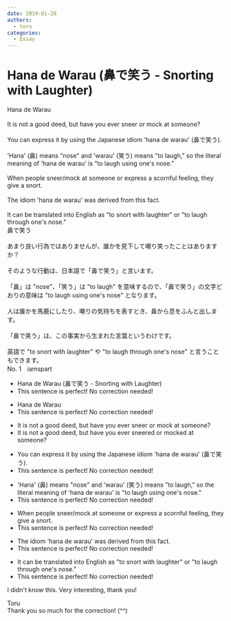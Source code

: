 ```yaml
---
date: 2019-01-20
authors:
  - toru
categories:
  - Essay
---
```


<h1 id="subject_show">Hana de Warau (鼻で笑う - Snorting with Laughter)</h1>
<div class="date" hidden>Jan 20, 2019 21:08</div>
<div id="post"><div id="body_show_ori">
Hana de Warau<br/><br/>It is not a good deed, but have you ever sneer or mock at someone?<br/><br/>You can express it by using the Japanese idiom 'hana de warau' (鼻で笑う).<br/><br/>'Hana' (鼻) means "nose" and 'warau' (笑う) means "to laugh," so the literal meaning of 'hana de warau' is "to laugh using one's nose."<br/><br/>When people sneer/mock at someone or express a scornful feeling, they give a snort.<br/><br/>The idiom 'hana de warau' was derived from this fact.<br/><br/>It can be translated into English as "to snort with laughter" or "to laugh through one's nose."
</div></div>

<!-- more -->

<div id="post_ja"><div id="body_show_mo">
鼻で笑う<br/><br/>あまり良い行為ではありませんが、誰かを見下して嘲り笑ったことはありますか？<br/><br/>そのような行動は、日本語で「鼻で笑う」と言います。<br/><br/>「鼻」は "nose"、「笑う」は "to laugh" を意味するので、「鼻で笑う」の文字どおりの意味は "to laugh using one's nose" となります。<br/><br/>人は誰かを馬鹿にしたり、嘲りの気持ちを表すとき、鼻から息をふんと出します。<br/><br/>「鼻で笑う」は、この事実から生まれた言葉というわけです。<br/><br/>英語で "to snort with laughter" や "to laugh through one's nose" と言うこともできます。
</div></div>
<div id="block"><div class="first_name"> No. 1　<span class="just_name">iamspart</span></div><div id="block2">
<ul class="correction_field">
<li class="incorrect">Hana de Warau (鼻で笑う - Snorting with Laughter)</li>
<li class="corrected perfect">This sentence is perfect! No correction needed!</li>
</ul>
<ul class="correction_field">
<li class="incorrect">Hana de Warau</li>
<li class="corrected perfect">This sentence is perfect! No correction needed!</li>
</ul>
<ul class="correction_field">
<li class="incorrect">It is not a good deed, but have you ever sneer or mock at someone?</li>
<li class="corrected correct">
It is not a good deed, but have you ever sneer<span class="f_blue">ed</span> or mock<span class="f_blue">ed</span> <span class="f_red"><span class="sline">at</span></span> someone?
</li>
</ul>
<ul class="correction_field">
<li class="incorrect">You can express it by using the Japanese idiom 'hana de warau' (鼻で笑う).</li>
<li class="corrected perfect">This sentence is perfect! No correction needed!</li>
</ul>
<ul class="correction_field">
<li class="incorrect">'Hana' (鼻) means "nose" and 'warau' (笑う) means "to laugh," so the literal meaning of 'hana de warau' is "to laugh using one's nose."</li>
<li class="corrected perfect">This sentence is perfect! No correction needed!</li>
</ul>
<ul class="correction_field">
<li class="incorrect">When people sneer/mock at someone or express a scornful feeling, they give a snort.</li>
<li class="corrected perfect">This sentence is perfect! No correction needed!</li>
</ul>
<ul class="correction_field">
<li class="incorrect">The idiom 'hana de warau' was derived from this fact.</li>
<li class="corrected perfect">This sentence is perfect! No correction needed!</li>
</ul>
<ul class="correction_field">
<li class="incorrect">It can be translated into English as "to snort with laughter" or "to laugh through one's nose."</li>
<li class="corrected perfect">This sentence is perfect! No correction needed!</li>
</ul>
<p class="comment_small">
 I didn't know this. Very interesting, thank you!
</p>

</div><div class="name"><span class="just_name">Toru</span><br>
Thank you so much for the correction! (^^)
</div>
</div>
